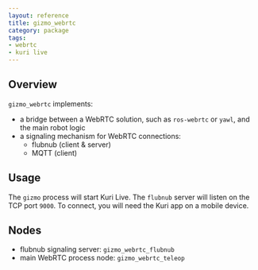 ```yaml
---
layout: reference
title: gizmo_webrtc
category: package
tags: 
- webrtc
- kuri live
---
```


## Overview
`gizmo_webrtc` implements:
- a bridge between a WebRTC solution, such as `ros-webrtc` or `yawl`, and the
main robot logic
- a signaling mechanism for WebRTC connections:
  - flubnub (client & server)
  - MQTT (client)

## Usage

The `gizmo` process will start Kuri Live. The `flubnub` server will listen on
the TCP port `9000`. To connect, you will need the Kuri app on a mobile device.


## Nodes
- flubnub signaling server: ``gizmo_webrtc_flubnub``
- main WebRTC process node: ``gizmo_webrtc_teleop``
